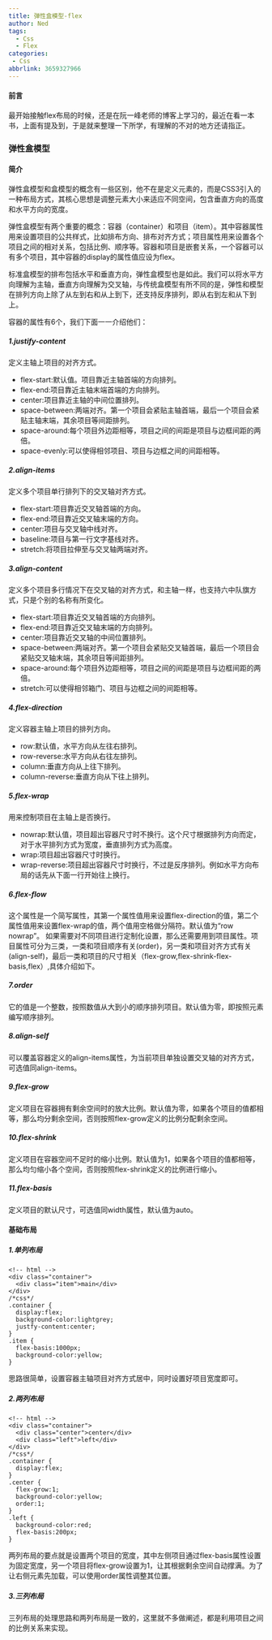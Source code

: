 ```yaml
---
title: 弹性盒模型-flex
author: Ned
tags:
  - Css
  - Flex
categories:
 - Css
abbrlink: 3659327966
---
```


#### 前言

最开始接触flex布局的时候，还是在阮一峰老师的博客上学习的，最近在看一本书，上面有提及到，于是就来整理一下所学，有理解的不对的地方还请指正。

### 弹性盒模型

#### 简介

弹性盒模型和盒模型的概念有一些区别，他不在是定义元素的，而是CSS3引入的一种布局方式，其核心思想是调整元素大小来适应不同空间，包含垂直方向的高度和水平方向的宽度。

<!-- more -->

弹性盒模型有两个重要的概念：容器（container）和项目（item）。其中容器属性用来设置项目的公共样式，比如排布方向、排布对齐方式；项目属性用来设置各个项目之间的相对关系，包括比例、顺序等。容器和项目是嵌套关系，一个容器可以有多个项目，其中容器的display的属性值应设为flex。

标准盒模型的排布包括水平和垂直方向，弹性盒模型也是如此。我们可以将水平方向理解为主轴，垂直方向理解为交叉轴，与传统盒模型有所不同的是，弹性和模型在排列方向上除了从左到右和从上到下，还支持反序排列，即从右到左和从下到上。

容器的属性有6个，我们下面一一介绍他们：

##### 1.justify-content

定义主轴上项目的对齐方式。

- flex-start:默认值。项目靠近主轴首端的方向排列。
- flex-end:项目靠近主轴末端首端的方向排列。
- center:项目靠近主轴的中间位置排列。
- space-between:两端对齐。第一个项目会紧贴主轴首端，最后一个项目会紧贴主轴末端，其余项目等间距排列。
- space-around:每个项目外边距相等，项目之间的间距是项目与边框间距的两倍。
- space-evenly:可以使得相邻项目、项目与边框之间的间距相等。

##### 2.align-items

定义多个项目单行排列下的交叉轴对齐方式。

- flex-start:项目靠近交叉轴首端的方向。
- flex-end:项目靠近交叉轴末端的方向。
- center:项目与交叉轴中线对齐。
- baseline:项目与第一行文字基线对齐。
- stretch:将项目拉伸至与交叉轴两端对齐。

##### 3.align-content

定义多个项目多行情况下在交叉轴的对齐方式，和主轴一样，也支持六中队旗方式，只是个别的名称有所变化。

- flex-start:项目靠近交叉轴首端的方向排列。
- flex-end:项目靠近交叉轴末端的方向排列。
- center:项目靠近交叉轴的中间位置排列。
- space-between:两端对齐。第一个项目会紧贴交叉轴首端，最后一个项目会紧贴交叉轴末端，其余项目等间距排列。
- space-around:每个项目外边距相等，项目之间的间距是项目与边框间距的两倍。
- stretch:可以使得相邻箱门、项目与边框之间的间距相等。

##### 4.flex-direction

定义容器主轴上项目的排列方向。

- row:默认值，水平方向从左往右排列。
- row-reverse:水平方向从右往左排列。
- column:垂直方向从上往下排列。
- column-reverse:垂直方向从下往上排列。

##### 5.flex-wrap

用来控制项目在主轴上是否换行。

- nowrap:默认值，项目超出容器尺寸时不换行。这个尺寸根据排列方向而定，对于水平排列方式为宽度，垂直排列方式为高度。
- wrap:项目超出容器尺寸时换行。
- wrap-reverse:项目超出容器尺寸时换行，不过是反序排列。例如水平方向布局的话先从下面一行开始往上换行。

##### 6.flex-flow

这个属性是一个简写属性，其第一个属性值用来设置flex-direction的值，第二个属性值用来设置flex-wrap的值，两个值用空格做分隔符。默认值为“row nowrap”。
如果需要对不同项目进行定制化设置，那么还需要用到项目属性。项目属性可分为三类，一类和项目顺序有关(order)，另一类和项目对齐方式有关(align-self)，最后一类和项目的尺寸相关（flex-grow,flex-shrink-flex-basis,flex）,具体介绍如下。

##### 7.order

它的值是一个整数，按照数值从大到小的顺序排列项目。默认值为零，即按照元素编写顺序排列。

##### 8.align-self

可以覆盖容器定义的align-items属性，为当前项目单独设置交叉轴的对齐方式，可选值同align-items。

##### 9.flex-grow

定义项目在容器拥有剩余空间时的放大比例。默认值为零，如果各个项目的值都相等，那么均分剩余空间，否则按照flex-grow定义的比例分配剩余空间。

##### 10.flex-shrink

定义项目在容器空间不足时的缩小比例。默认值为1，如果各个项目的值都相等，那么均匀缩小各个空间，否则按照flex-shrink定义的比例进行缩小。

##### 11.flex-basis

定义项目的默认尺寸，可选值同width属性，默认值为auto。

#### 基础布局

##### 1.单列布局

```
<!-- html -->
<div class="container">
  <div class="item">main</div>
</div>
/*css*/
.container {
  display:flex;
  background-color:lightgrey;
  justfy-content:center;
}
.item {
  flex-basis:1000px;
  background-color:yellow;
}
```

思路很简单，设置容器主轴项目对齐方式居中，同时设置好项目宽度即可。

##### 2.两列布局

```
<!-- html -->
<div class="container">
  <div class="center">center</div>
  <div class="left">left</div>
</div>
/*css*/
.container {
  display:flex;
}
.center {
  flex-grow:1;
  background-color:yellow;
  order:1;
}
.left {
  background-color:red;
  flex-basis:200px;
}
```

两列布局的要点就是设置两个项目的宽度，其中左侧项目通过flex-basis属性设置为固定宽度，另一个项目将flex-grow设置为1，让其根据剩余空间自动撑满。为了让右侧元素先加载，可以使用order属性调整其位置。

##### 3.三列布局

三列布局的处理思路和两列布局是一致的，这里就不多做阐述，都是利用项目之间的比例关系来实现。